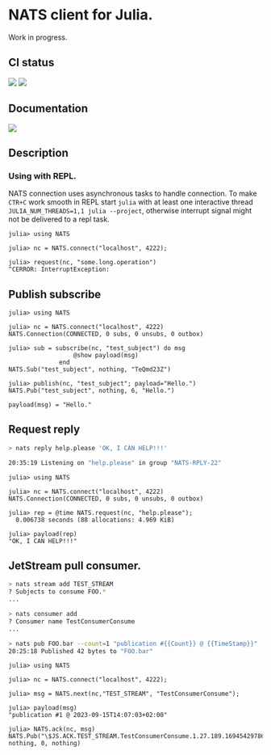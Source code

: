 
# NATS client for Julia.

Work in progress.

## CI status

[![](https://github.com/jakubwro/NATS.jl/actions/workflows/test.yml/badge.svg)](https://github.com/jakubwro/NATS.jl/actions?query=workflow%3A%22Run+tests%22++)
[![](https://github.com/jakubwro/NATS.jl/actions/workflows/documentation.yml/badge.svg)](https://github.com/jakubwro/NATS.jl/actions?query=workflow%3ADocumentation)

## Documentation

[![](https://img.shields.io/badge/NATS.jl%20docs-dev-blue.svg)](https://jakubwro.github.io/NATS.jl/dev)


## Description

### Using with REPL.

NATS connection uses asynchronous tasks to handle connection. To make `CTR+C` work smooth in REPL
start `julia` with at least one interactive thread `JULIA_NUM_THREADS=1,1 julia --project`, otherwise interrupt
signal might not be delivered to a repl task.

```
julia> using NATS

julia> nc = NATS.connect("localhost", 4222);

julia> request(nc, "some.long.operation")
^CERROR: InterruptException:
```

## Publish subscribe

```julia-repl
julia> using NATS

julia> nc = NATS.connect("localhost", 4222)
NATS.Connection(CONNECTED, 0 subs, 0 unsubs, 0 outbox)

julia> sub = subscribe(nc, "test_subject") do msg
                  @show payload(msg)
              end
NATS.Sub("test_subject", nothing, "TeQmd23Z")

julia> publish(nc, "test_subject"; payload="Hello.")
NATS.Pub("test_subject", nothing, 6, "Hello.")

payload(msg) = "Hello."
```

## Request reply

```bash
> nats reply help.please 'OK, I CAN HELP!!!'

20:35:19 Listening on "help.please" in group "NATS-RPLY-22"
```

```julia-repl
julia> using NATS

julia> nc = NATS.connect("localhost", 4222)
NATS.Connection(CONNECTED, 0 subs, 0 unsubs, 0 outbox)

julia> rep = @time NATS.request(nc, "help.please");
  0.006738 seconds (88 allocations: 4.969 KiB)

julia> payload(rep)
"OK, I CAN HELP!!!"
```

## JetStream pull consumer.

```bash
> nats stream add TEST_STREAM
? Subjects to consume FOO.*
...

> nats consumer add
? Consumer name TestConsumerConsume
...

> nats pub FOO.bar --count=1 "publication #{{Count}} @ {{TimeStamp}}"
20:25:18 Published 42 bytes to "FOO.bar"
```

```julia-repl
julia> using NATS

julia> nc = NATS.connect("localhost", 4222);

julia> msg = NATS.next(nc,"TEST_STREAM", "TestConsumerConsume");

julia> payload(msg)
"publication #1 @ 2023-09-15T14:07:03+02:00"

julia> NATS.ack(nc, msg)
NATS.Pub("\$JS.ACK.TEST_STREAM.TestConsumerConsume.1.27.189.1694542978673374959.1", nothing, 0, nothing)
```
